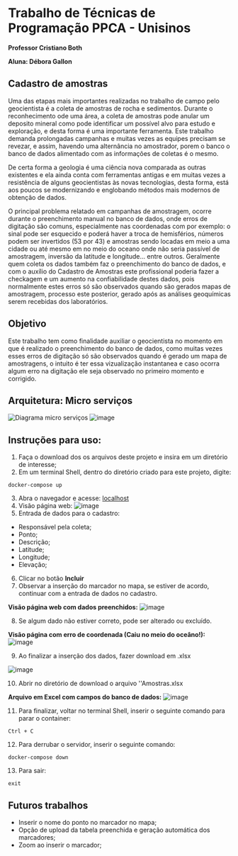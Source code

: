 # Trabalho de Técnicas de Programação PPCA - Unisinos
**Professor Cristiano Both**

**Aluna: Débora Gallon**

## Cadastro de amostras 

 Uma das etapas mais importantes realizadas no trabalho de campo pelo geocientista é a coleta de amostras de rocha e sedimentos. Durante o reconhecimento ode uma área, a coleta de amostras pode anular um deposito mineral como pode identificar um possível alvo para estudo e exploração, e desta forma é uma importante ferramenta. Este trabalho demanda prolongadas campanhas e muitas vezes as equipes precisam se revezar, e assim, havendo uma alternância no amostrador, porem o banco o banco de dados alimentado com as informações de coletas é o mesmo.

 De certa forma a geologia é uma ciência nova comparada as outras existentes e ela ainda conta com ferramentas antigas e em muitas vezes a resistência de alguns geocientistas às novas tecnologias, desta forma, está aos poucos se modernizando e englobando métodos mais modernos de obtenção de dados.

 O principal problema relatado em campanhas de amostragem, ocorre durante o preenchimento manual no banco de dados, onde erros de digitação são comuns, especialmente nas coordenadas com por exemplo: o sinal pode ser esquecido e poderá haver a troca de hemisférios, números podem ser invertidos  (53 por 43) e amostras sendo locadas em meio a uma cidade ou até mesmo em no meio do oceano onde não seria passível de amostragem, inversão da latitude e longitude... entre outros. 
Geralmente quem coleta os dados também faz o preenchimento do banco de dados, e com o auxílio do Cadastro de Amostras este profissional poderia fazer a checkagem e um aumento na confiabilidade destes dados, pois normalmente estes erros só são observados quando são gerados mapas de amostragem, processo este posterior, gerado após as análises geoquímicas serem recebidas dos laboratórios.  
 

## Objetivo 
Este trabalho tem como finalidade auxiliar o geocientista no momento em que é realizado o preenchimento do banco de dados, como muitas vezes esses erros de digitação só são observados quando é gerado um mapa de amostragens, o intuito é ter essa vizualização instantanea e caso ocorra algum erro na digitação ele seja observado no primeiro momento e corrigido. 



## Arquitetura: Micro serviços 
![Diagrama micro serviços](https://user-images.githubusercontent.com/66315345/86483774-229a4380-bd2b-11ea-9a19-0d46cf123b6c.png)
![image](https://user-images.githubusercontent.com/66315345/86488660-284a5600-bd38-11ea-8e43-6c81cc0da5b3.png)



## Instruções para uso:
1. Faça o download dos os arquivos deste projeto e insira em um diretório de interesse;
2. Em um terminal Shell, dentro do diretório criado para este projeto, digite: 

```docker-compose up ``` 

3. Abra o navegador e acesse: 
<a href="http://localhost:8080/">localhost</a> 
4. Visão página web: 
![image](https://user-images.githubusercontent.com/66315345/86476032-21154f00-bd1c-11ea-803f-f3a38b78ddfe.png)
5. Entrada de dados para o cadastro: 
 - Responsável pela coleta;
 - Ponto;
 - Descrição;
 - Latitude;
 - Longitude;
 - Elevação;
6. Clicar no botão **Incluir**
7. Observar a inserção do marcador no mapa, se estiver de acordo, continuar com a entrada de dados no cadastro.

**Visão página web com dados preenchidos:**
![image](https://user-images.githubusercontent.com/66315345/86489607-3c438700-bd3b-11ea-8fd3-fd4abf8eec3d.png)

8. Se algum dado não estiver correto, pode ser alterado ou excluído. 

**Visão página com erro de coordenada (Caiu no meio do oceâno!):**
![image](https://user-images.githubusercontent.com/66315345/86490363-83cb1280-bd3d-11ea-9636-af8cbe54fe90.png)

9. Ao finalizar a inserção dos dados, fazer download em .xlsx

![image](https://github.com/dpgallon/Trabalho_tec_prog/issues/6#issue-650711254)

10. Abrir no diretório de download o arquivo ''Amostras.xlsx

**Arquivo em Excel com campos do banco de dados:**
![image](https://user-images.githubusercontent.com/66315345/86490022-68abd300-bd3c-11ea-970b-28fd872a9164.png)


11. Para finalizar, voltar no terminal Shell, inserir o seguinte comando para parar o container: 

``Ctrl + C``

12. Para derrubar o servidor, inserir o seguinte comando: 

``docker-compose down``

13. Para sair: 

``exit``

## Futuros trabalhos 
- Inserir o nome do ponto no marcador no mapa;
- Opção de upload da tabela preenchida e geração automática dos marcadores;
- Zoom ao inserir o marcador; 
